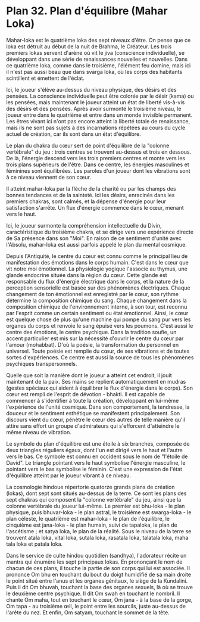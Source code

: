 # Plan 32. Plan d'équilibre (Mahar Loka)

Mahar-loka est le quatrième loka des sept niveaux d'être. On pense que ce loka est détruit au début de la nuit de Brahma, le Créateur. Les trois premiers lokas servent d'arène où vit le jiva (conscience individuelle), se développant dans une série de renaissances nouvelles et nouvelles. Dans ce quatrième loka, comme dans le troisième, l'élément feu domine, mais ici il n'est pas aussi beau que dans svarga loka, où les corps des habitants scintillent et émettent de l'éclat.

Ici, le joueur s'élève au-dessus du niveau physique, des désirs et des pensées. La conscience individuelle peut être colorée par le désir (kama) ou les pensées, mais maintenant le joueur atteint un état de liberté vis-à-vis des désirs et des pensées. Après avoir surmonté le troisième niveau, le joueur entre dans le quatrième et entre dans un monde invisible permanent. Les êtres vivant ici n'ont pas encore atteint la liberté totale de renaissance, mais ils ne sont pas sujets à des incarnations répétées au cours du cycle actuel de création, car ils sont dans un état d'équilibre.

Le plan du chakra du cœur sert de point d'équilibre de la "colonne vertébrale" du jeu : trois centres se trouvent au-dessus et trois en dessous. De là, l'énergie descend vers les trois premiers centres et monte vers les trois plans supérieurs de l'être. Dans ce centre, les énergies masculines et féminines sont équilibrées. Les paroles d'un joueur dont les vibrations sont à ce niveau viennent de son cœur.

Il atteint mahar-loka par la flèche de la charité ou par les champs des bonnes tendances et de la sainteté. Ici les désirs, enracinés dans les premiers chakras, sont calmés, et la dépense d'énergie pour leur satisfaction s'arrête. Un flux d'énergie commence dans le cœur, menant vers le haut.

Ici, le joueur surmonte la compréhension intellectuelle du Divin, caractéristique du troisième chakra, et se dirige vers une expérience directe de Sa présence dans son "Moi". En raison de ce sentiment d'unité avec l'Absolu, mahar-loka est aussi parfois appelé le plan du mental cosmique.

Depuis l'Antiquité, le centre du cœur est connu comme le principal lieu de manifestation des émotions dans le corps humain. C'est dans le cœur que vit notre moi émotionnel. La physiologie yogique l'associe au thymus, une glande endocrine située dans la région du cœur. Cette glande est responsable du flux d'énergie électrique dans le corps, et la nature de la perception sensorielle est basée sur des phénomènes électriques. Chaque changement de ton émotionnel est enregistré par le cœur, son rythme détermine la composition chimique du sang. Chaque changement dans la composition chimique de l'environnement interne, à son tour, est reconnu par l'esprit comme un certain sentiment ou état émotionnel. Ainsi, le cœur est quelque chose de plus qu'une machine qui pompe du sang pur vers les organes du corps et renvoie le sang épuisé vers les poumons. C'est aussi le centre des émotions, le centre psychique. Dans la tradition soufie, un accent particulier est mis sur la nécessité d'ouvrir le centre du cœur par l'amour (mohabbat). D'où la poésie, la transformation du personnel en universel. Toute poésie est remplie du cœur, de ses vibrations et de toutes sortes d'expériences. Ce centre est aussi la source de tous les phénomènes psychiques transpersonnels.

Quelle que soit la manière dont le joueur a atteint cet endroit, il jouit maintenant de la paix. Ses mains se replient automatiquement en mudras (gestes spéciaux qui aident à équilibrer le flux d'énergie dans le corps). Son cœur est rempli de l'esprit de dévotion - bhakti. Il est capable de commencer à s'identifier à toute la création, développant en lui-même l'expérience de l'unité cosmique. Dans son comportement, la tendresse, la douceur et le sentiment esthétique se manifestent principalement. Son discours vient du cœur, pénètre le cœur des autres de telle manière qu'il attire sans effort un groupe d'admirateurs qui s'efforcent d'atteindre le même niveau de vibration.

Le symbole du plan d'équilibre est une étoile à six branches, composée de deux triangles réguliers égaux, dont l'un est dirigé vers le haut et l'autre vers le bas. Ce symbole est connu en occident sous le nom de "l'étoile de David". Le triangle pointant vers le haut symbolise l'énergie masculine, le pointant vers le bas symbolise le féminin. C'est une expression de l'état d'équilibre atteint par le joueur vibrant à ce niveau.

La cosmologie hindoue répertorie quatorze grands plans de création (lokas), dont sept sont situés au-dessus de la terre. Ce sont les plans des sept chakras qui composent la "colonne vertébrale" du jeu, ainsi que la colonne vertébrale du joueur lui-même. Le premier est bhu-loka - le plan physique, puis bhuvar-loka - le plan astral, le troisième est swarga-loka - le plan céleste, le quatrième est mahar-loka - le plan de l'équilibre, le cinquième est jana-loka - le plan humain, suivi de tapaloka, le plan de l'ascétisme ; et satya loka, le plan de la réalité. Sous le niveau de la terre se trouvent atala loka, vital loka, sutala loka, rasatala loka, talatala loka, maha tala loka et patala loka.

Dans le service de culte hindou quotidien (sandhya), l'adorateur récite un mantra qui énumère les sept principaux lokas. En prononçant le nom de chacun de ces plans, il touche la partie de son corps qui lui est associée. Il prononce Om bhu en touchant du bout du doigt humidifié de sa main droite le point situé entre l'anus et les organes génitaux, le siège de la Kundalini. Puis il dit Om bhuvah, touchant la base des organes sexuels, là où se trouve le deuxième centre psychique. Il dit Om swah en touchant le nombril. Il chante Om maha, tout en touchant le cœur, Om jana - à la base de la gorge, Om tapa - au troisième œil, le point entre les sourcils, juste au-dessus de l'arête du nez. Et enfin, Om satyam, touchant le sommet de la tête.
